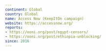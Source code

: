 ```yaml
---
continent: Global
country: Global
name: Access Now (KeepItOn campaign)
website: https://accessnow.org/
reports:
- https://ooni.org/post/egypt-censors/
- https://ooni.org/post/ethiopia-unblocking/
since: 2016
---
```

